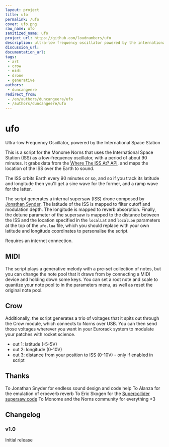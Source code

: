 ```yaml
---
layout: project
title: ufo
permalink: /ufo
cover: ufo.png
raw_name: ufo
sanitized_name: ufo
project_url: https://github.com/loudnumbers/ufo
description: ultra-low frequency oscillator powered by the international space station
discussion_url: 
documentation_url: 
tags:
 - art
 - crow
 - midi
 - drone
 - generative
authors:
 - duncangeere
redirect_from:
 - /en/authors/duncangeere/ufo
 - /authors/duncangeere/ufo
---
```

# ufo

Ultra-low Frequency Oscillator, powered by the International Space Station

This is a script for the Monome Norns that uses the International Space Station (ISS) as a low-frequency oscillator, with a period of about 90 minutes. It grabs data from the [Where The ISS At? API](https://wheretheiss.at/), and maps the location of the ISS over the Earth to sound.

The ISS orbits Earth every 90 minutes or so, and so if you track its latitude and longitude then you'll get a sine wave for the former, and a ramp wave for the latter.

The script generates a internal supersaw (ISS) drone composed by [Jonathan Synder](https://llllllll.co/u/jaseknighter/). The latitude of the ISS is mapped to filter cutoff and modulation depth. The longitude is mapped to reverb absorption. Finally, the detune parameter of the supersaw is mapped to the distance between the ISS and the location specified in the `localLat` and `localLon` parameters at the top of the `ufo.lua` file, which you should replace with your own latitude and longitude coordinates to personalise the script.

Requires an internet connection.

## MIDI

The script plays a generative melody with a pre-set collection of notes, but you can change the note pool that it draws from by connecting a MIDI device and holding down some keys. You can set a root note and scale to quantize your note pool to in the parameters menu, as well as reset the original note pool.

## Crow

Additionally, the script generates a trio of voltages that it spits out through the Crow module, which connects to Norns over USB. You can then send those voltages wherever you want in your Eurorack system to modulate your patches with rocket science.

- out 1: latitude (-5-5V)
- out 2: longitude (0-10V)
- out 3: distance from your position to ISS (0-10V) - only if enabled in script

## Thanks

To Jonathan Snyder for endless sound design and code help
To Alanza for the emulation of erbeverb reverb
To Eric Skogen for the [Supercollider supersaw code](https://gist.github.com/audionerd/fe50790b7601cba65ddd855caffb05ad)
To Monome and the Norns community for everything <3

## Changelog

### v1.0

Initial release
